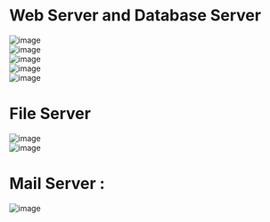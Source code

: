 # Web Server and Database Server
![image](https://github.com/user-attachments/assets/718717d5-f5f6-4fad-a8a8-9b4491cc03f9)
<br>
![image](https://github.com/user-attachments/assets/76b54f17-fcee-4c3b-8696-976d119b07a6)
<br>
![image](https://github.com/user-attachments/assets/ba1cdf09-8186-423f-bed1-a9111f73cee8)
<br>
![image](https://github.com/user-attachments/assets/6f3d3db6-05e9-44da-89dc-0deb7675b06c)
<br>
![image](https://github.com/user-attachments/assets/942a1e05-f90d-4c56-a3cd-fdbbdb380b3a)

# File Server 
![image](https://github.com/user-attachments/assets/6ad6e454-3e3b-476c-a7f3-591c1016ef32)
<br>
![image](https://github.com/user-attachments/assets/ce747f7f-0c70-4fb0-86d1-b33fca23f822)

# Mail Server : 
![image](https://github.com/user-attachments/assets/04e8e2b5-c9af-4c11-bd4e-740e33cb54fd)


